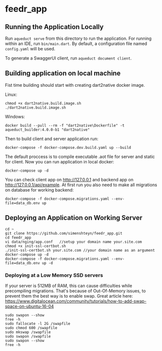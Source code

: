 # feedr_app

## Running the Application Locally

Run `aqueduct serve` from this directory to run the application. For running within an IDE, run `bin/main.dart`. By default, a configuration file named `config.yaml` will be used.

To generate a SwaggerUI client, run `aqueduct document client`.

## Building application on local machine

Fist time building should start with creating dart2native docker image.

Linux:
```
chmod +x dart2native.build.image.sh
./dart2native.build.image.sh
```

Windows:
```
docker build --pull --rm -f "dart2native\Dockerfile" -t aqueduct_builder:4.0.0-b1 "dart2native"
```

Then to build client and server application run:
```
docker-compose -f docker-compose.dev.build.yaml up --build
```

The default proccess is to compile executable .aot file for server and static for client. Now you can run application in local docker: 
```
docker-compose up -d
```
You can check client app on http://127.0.0.1 and backend app on http://127.0.0.1/api/example. At first run you also need to make all migrations on database for working backend:

```
docker-compose -f docker-compose.migrations.yaml --env-file=data_db.env up
```

## Deploying an Application on Working Server

```
cd ~
git clone https://github.com/simenshteyn/feedr_app.git
cd feedr_app
vi data/nging/app.conf   //setup your domain name your.site.com
chmod +x init-ssl-certbot.sh
./init-ssl-certbot.sh your.site.com //your domain name as an argument
docker-compose up -d
docker-compose -f docker-compose.migrations.yaml --env-file=data_db.env up -d
```
### Deploying at a Low Memory SSD servers
If your server is 512MB of RAM, this can cause difficulties while precompiling migrations. That's because of Out-Of-Memory issues, to prevent them the best way is to enable swap. Great article here: https://www.digitalocean.com/community/tutorials/how-to-add-swap-space-on-ubuntu-16-04

```
sudo swapon --show
free -h
sudo fallocate -l 2G /swapfile
sudo chmod 600 /swapfile
sudo mkswap /swapfile
sudo swapon /swapfile
sudo swapon --show
free -h
```

